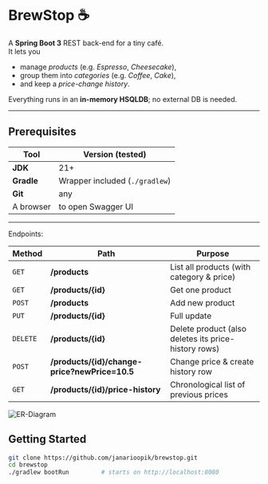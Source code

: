 # BrewStop ☕

A **Spring Boot 3** REST back-end for a tiny café.  
It lets you

* manage _products_ (e.g. *Espresso*, *Cheesecake*),
* group them into _categories_ (e.g. *Coffee*, *Cake*),
* and keep a _price-change history_.

Everything runs in an **in-memory HSQLDB**; no external DB is needed.

---

## Prerequisites

| Tool       | Version (tested)               |
|------------|--------------------------------|
| **JDK**    | 21+                            |
| **Gradle** | Wrapper included (`./gradlew`) |
| **Git**    | any                            |
| A browser  | to open Swagger UI             |

---
Endpoints:

| Method   | Path                                          | Purpose                                              |
|----------|-----------------------------------------------|------------------------------------------------------|
| `GET`    | **/products**                                 | List all products (with category & price)            |
| `GET`    | **/products/{id}**                            | Get one product                                      |
| `POST`   | **/products**                                 | Add new product                                      |
| `PUT`    | **/products/{id}**                            | Full update                                          |
| `DELETE` | **/products/{id}**                            | Delete product (also deletes its price-history rows) |
| `POST`   | **/products/{id}/change-price?newPrice=10.5** | Change price & create history row                    |
| `GET`    | **/products/{id}/price-history**              | Chronological list of previous prices                |

![ER-Diagram](docs/ERD.png)

## Getting Started

```bash
git clone https://github.com/janarioopik/brewstop.git
cd brewstop
./gradlew bootRun         # starts on http://localhost:8080

